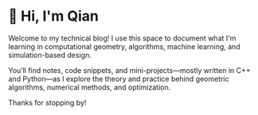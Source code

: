 # 👋 Hi, I'm Qian

Welcome to my technical blog! I use this space to document what I'm learning in computational geometry, algorithms, machine learning, and simulation-based design.

You’ll find notes, code snippets, and mini-projects—mostly written in C++ and Python—as I explore the theory and practice behind geometric algorithms, numerical methods, and optimization.

Thanks for stopping by!

